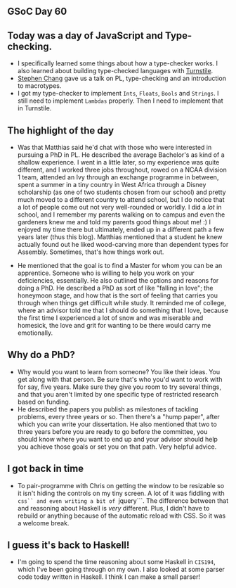 ## GSoC Day 60

## Today was a day of JavaScript and Type-checking.
 - I specifically learned some things about how a type-checker works.
   I also learned about building type-checked languages with 
   [Turnstile](https://docs.racket-lang.org/turnstile/The_Turnstile_Guide.html#%28part._judgements%29).
 - [Stephen Chang](https://github.com/stchang) gave us a talk on PL, type-checking and an introduction to macrotypes.
 - I got my type-checker to implement ```Ints```, ```Floats```, ```Bools``` and ```Strings```. I still need to implement
   ```Lambdas``` properly. Then I need to implement that in Turnstile.
   
## The highlight of the day
 - Was that Matthias said he'd chat with those who were interested in pursuing a PhD in PL. He described the average
   Bachelor's as kind of a shallow experience. I went in a little later, so my experience was quite different, 
   and I worked three jobs throughout, rowed on a NCAA division 1 team, attended an Ivy through an exchange programme
   in between, spent a summer in a tiny country in West Africa through a Disney scholarship (as one of two students
   chosen from our school) and pretty much moved to a different country to attend
   school, but
   I do notice that a lot of people come out not very well-rounded or worldly. 
   I did a *lot* in school, and I remember my parents walking on to campus and even the gardeners 
   knew me and told my parents good things about me! :) I enjoyed my time there but ultimately, ended up in a different
   path a few years later (thus this blog).
   Matthias mentioned that a student he knew
   actually found out he liked wood-carving more than dependent types for Assembly. Sometimes, that's how things work out.
   
 - He mentioned that the goal is to find a Master for whom you can be an apprentice. Someone who is willing to help
   you work on your deficiencies, essentially. He also outlined the options and reasons for doing a PhD. He described
   a PhD as sort of like "falling in love"; the honeymoon stage, and how that is the sort of feeling that carries you
   through when things get difficult while study. It reminded me of college, where an advisor told me that I should do
   something that I love, because the first time I experienced a lot of snow and was miserable and homesick, the love
   and grit for wanting to be there would carry me emotionally.
   
## Why do a PhD?
 - Why would you want to learn from someone? You like their ideas. You get along with that person. Be sure that's who
   you'd want to work with for say, five years. Make sure they give you room to try several things, and that you
   aren't limited by one specific type of restricted research based on funding. 
 - He described the papers you publish as milestones of tackling problems, every three years or so. Then there's a
   "hump paper", after which you can write your dissertation. He also mentioned that two to three years before you
   are ready to go before the committee, you should know where you want to end up and your advisor should help you
   achieve those goals or set you on that path. Very helpful advice.
   
## I got back in time
 - To pair-programme with Chris on getting the window to be resizable so it isn't hiding the controls on my tiny 
   screen. A lot of it was fiddling with ```css`` and even writing a bit of ```jquery```. The difference between
   that and reasoning about Haskell is *very* different. Plus, I didn't have to rebuild or anything because of the
   automatic reload with CSS. So it was a welcome break.
   
## I guess it's back to Haskell!
 - I'm going to spend the time reasoning about some Haskell in ```CIS194```, which I've been going through on my
   own. I also looked at some parser code today written in Haskell. I think I can make a small parser!
 
 
   
